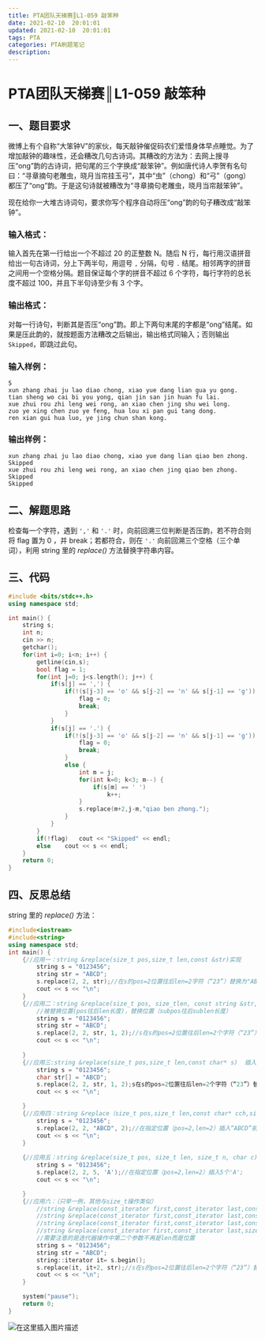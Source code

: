 ```yaml
---
title: PTA团队天梯赛║L1-059 敲笨种
date: 2021-02-10  20:01:01
updated: 2021-02-10  20:01:01
tags: PTA
categories: PTA刷题笔记
description:
---
```


# PTA团队天梯赛║L1-0**59 敲笨种**

## 一、题目要求

微博上有个自称“大笨钟V”的家伙，每天敲钟催促码农们爱惜身体早点睡觉。为了增加敲钟的趣味性，还会糟改几句古诗词。其糟改的方法为：去网上搜寻压“ong”韵的古诗词，把句尾的三个字换成“敲笨钟”。例如唐代诗人李贺有名句曰：“寻章摘句老雕虫，晓月当帘挂玉弓”，其中“虫”（chong）和“弓”（gong）都压了“ong”韵。于是这句诗就被糟改为“寻章摘句老雕虫，晓月当帘敲笨钟”。

现在给你一大堆古诗词句，要求你写个程序自动将压“ong”韵的句子糟改成“敲笨钟”。

### 输入格式：

输入首先在第一行给出一个不超过 20 的正整数 N。随后 N 行，每行用汉语拼音给出一句古诗词，分上下两半句，用逗号 `,` 分隔，句号 `.` 结尾。相邻两字的拼音之间用一个空格分隔。题目保证每个字的拼音不超过 6 个字符，每行字符的总长度不超过 100，并且下半句诗至少有 3 个字。

### 输出格式：

对每一行诗句，判断其是否压“ong”韵。即上下两句末尾的字都是“ong”结尾。如果是压此韵的，就按题面方法糟改之后输出，输出格式同输入；否则输出 `Skipped`，即跳过此句。

### 输入样例：

```in
5
xun zhang zhai ju lao diao chong, xiao yue dang lian gua yu gong.
tian sheng wo cai bi you yong, qian jin san jin huan fu lai.
xue zhui rou zhi leng wei rong, an xiao chen jing shu wei long.
zuo ye xing chen zuo ye feng, hua lou xi pan gui tang dong.
ren xian gui hua luo, ye jing chun shan kong.
```

### 输出样例：

```out
xun zhang zhai ju lao diao chong, xiao yue dang lian qiao ben zhong.
Skipped
xue zhui rou zhi leng wei rong, an xiao chen jing qiao ben zhong.
Skipped
Skipped
```

## 二、解题思路

检查每一个字符，遇到 `','` 和 `'.'` 时，向前回溯三位判断是否压韵，若不符合则将 flag 置为 0 ，并 break；若都符合，则在 `'.'` 向前回溯三个空格（三个单词），利用 string 里的 *replace()* 方法替换字符串内容。

## 三、代码

```cpp
#include <bits/stdc++.h>
using namespace std;

int main() {
    string s;
    int n;
    cin >> n;
    getchar();
    for(int i=0; i<n; i++) {
        getline(cin,s);
        bool flag = 1;
        for(int j=0; j<s.length(); j++) {
            if(s[j] == ',') {
                if(!(s[j-3] == 'o' && s[j-2] == 'n' && s[j-1] == 'g')) {
                    flag = 0;
                    break;
                }
            }
            if(s[j] == '.') {
                if(!(s[j-3] == 'o' && s[j-2] == 'n' && s[j-1] == 'g')) {
                    flag = 0;
                    break;
                }
                else {
                    int m = j;
                    for(int k=0; k<3; m--) {
                        if(s[m] == ' ')
                            k++;
                    }
                    s.replace(m+2,j-m,"qiao ben zhong.");
                }
            }
        }
        if(!flag)   cout << "Skipped" << endl;
        else    cout << s << endl;
    }
    return 0;
}
```

## 四、反思总结

string 里的 *replace()* 方法：

```cpp
#include<iostream>
#include<string>
using namespace std;
int main() {
	{//应用一：string &replace(size_t pos,size_t len,const &str)实现
		string s = "0123456";
		string str = "ABCD";
		s.replace(2, 2, str);//在s的pos=2位置往后len=2字符（“23”）替换为"ABCD"
		cout << s << "\n"; 
	}
	{//应用二：string &replace(size_t pos, size_tlen, const string &str, size_t subpos, size_t sublen)
		//被替换位置(pos往后len长度)，替换位置（subpos往后sublen长度）
		string s = "0123456";
		string str = "ABCD";
		s.replace(2, 2, str, 1, 2);//s在s的pos=2位置往后len=2个字符（“23”）替换为“BC”(str中subpos=1往后两个位置)
		cout << s << "\n";
		
	} 
	{//应用三:string &replace(size_t pos,size_t len,const char* s)  插入C串
		string s = "0123456";
		char str[] = "ABCD";
		s.replace(2, 2, str, 1, 2);s在s的pos=2位置往后len=2个字符（“23”）替换为“BC”(str中subpos=1往后两个位置)
		cout << s << "\n";

	}
	{//应用四：string &replace（size_t pos,size_t len,const char* cch,size_t n）插入C串前n个字符
		string s = "0123456";
		s.replace(2, 2, "ABCD", 2);//在指定位置（pos=2,len=2）插入“ABCD”前两个字符
		cout << s << "\n";
	}
	
	{//应用五：string &replace(size_t pos, size_t len, size_t n, char c)
		string s = "0123456";
		s.replace(2, 2, 5, 'A');//在指定位置（pos=2,len=2）插入5个'A';
		cout << s << "\n";

	}
	{//应用六：（只举一例，其他与size_t操作类似）
		//string &replace(const_iterator first,const_iterator last,const string&str)
		//string &replace(const_iterator first,const_iterator last,const char* cch)
		//string &replace(const_iterator first,const_iterator last,const char* cch,size_t n)
		//string &replace(const_iterator first,const_iterator last,size_t n,char c)
		//需要注意的是迭代器操作中第二个参数不再是len而是位置
		string s = "0123456";
		string str = "ABCD";  
		string::iterator it= s.begin();
		s.replace(it, it+2, str);//s在s的pos=2位置往后len=2个字符（“23”）替换为“BC”(str中subpos=1往后两个位置)
		cout << s << "\n";
	}

	system("pause");
	return 0;
}
```

![在这里插入图片描述](https://img-blog.csdnimg.cn/20190326083320232.png)